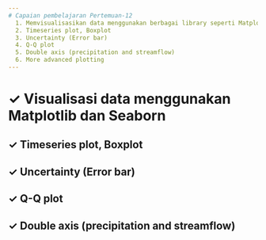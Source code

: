 ```yaml
---
# Capaian pembelajaran Pertemuan-12
  1. Memvisualisasikan data menggunakan berbagai library seperti Matplotlib, Seaborn
  2. Timeseries plot, Boxplot
  3. Uncertainty (Error bar)
  4. Q-Q plot
  5. Double axis (precipitation and streamflow)
  6. More advanced plotting
---
```


<h1>&#x2713; Visualisasi data menggunakan Matplotlib dan Seaborn </h1>

<h2>&#x2713; Timeseries plot, Boxplot  </h2>

<h2>&#10003; Uncertainty (Error bar) </h2>

<h2>&#10003; Q-Q plot </h2>

<h2>&#10003; Double axis (precipitation and streamflow) </h2>
